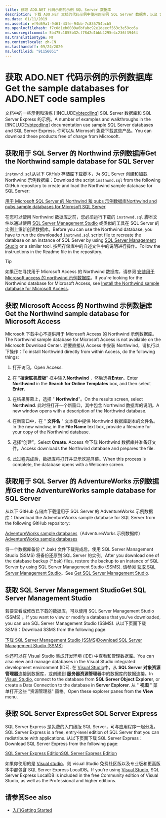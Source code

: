 ```yaml
---
title: 获取 ADO.NET 代码示例的示例 SQL Server 数据库
description: 下载 ADO.NET 文档的代码示例中使用的示例 SQL Server 数据库，以及 SQL Server 和管理工具
ms.date: 01/11/2019
ms.assetid: ef9d69a1-9461-43fe-94bb-7c836754bcb5
ms.openlocfilehash: f7c0d1eb0089a6bfabc92e1deecf563c3e59cc6a
ms.sourcegitcommit: 5b475c1855b32cf78d2d1bbb4295e4c236f39464
ms.translationtype: MT
ms.contentlocale: zh-CN
ms.lasthandoff: 09/24/2020
ms.locfileid: "91156051"
---
```

# <a name="get-the-sample-databases-for-adonet-code-samples"></a><span data-ttu-id="61a67-103">获取 ADO.NET 代码示例的示例数据库</span><span class="sxs-lookup"><span data-stu-id="61a67-103">Get the sample databases for ADO.NET code samples</span></span>

<span data-ttu-id="61a67-104">文档中的一些示例和演练 [!INCLUDE[vbtecdlinq](../../../../../../includes/vbtecdlinq-md.md)] SQL Server 数据库和 SQL Server Express 的示例。</span><span class="sxs-lookup"><span data-stu-id="61a67-104">A number of examples and walkthroughs in the [!INCLUDE[vbtecdlinq](../../../../../../includes/vbtecdlinq-md.md)] documentation use sample SQL Server databases and SQL Server Express.</span></span> <span data-ttu-id="61a67-105">你可以从 Microsoft 免费下载这些产品。</span><span class="sxs-lookup"><span data-stu-id="61a67-105">You can download these products free of charge from Microsoft.</span></span>

## <a name="get-the-northwind-sample-database-for-sql-server"></a><span data-ttu-id="61a67-106">获取用于 SQL Server 的 Northwind 示例数据库</span><span class="sxs-lookup"><span data-stu-id="61a67-106">Get the Northwind sample database for SQL Server</span></span>

<span data-ttu-id="61a67-107">`instnwnd.sql`从以下 GitHub 存储库下载脚本，为 SQL Server 创建和加载 Northwind 示例数据库：</span><span class="sxs-lookup"><span data-stu-id="61a67-107">Download the script `instnwnd.sql` from the following GitHub repository to create and load the Northwind sample database for SQL Server:</span></span>

[<span data-ttu-id="61a67-108">用于 Microsoft SQL Server 的 Northwind 和 pubs 示例数据库</span><span class="sxs-lookup"><span data-stu-id="61a67-108">Northwind and pubs sample databases for Microsoft SQL Server</span></span>](https://github.com/Microsoft/sql-server-samples/tree/master/samples/databases/northwind-pubs)

<span data-ttu-id="61a67-109">在您可以使用 Northwind 数据库之前，您必须运行下载的 `instnwnd.sql` 脚本文件以通过使用 [SQL Server Management Studio](#get_ssms) 或类似的工具在 SQL Server 的实例上重新创建数据库。</span><span class="sxs-lookup"><span data-stu-id="61a67-109">Before you can use the Northwind database, you have to run the downloaded `instnwnd.sql` script file to recreate the database on an instance of SQL Server by using [SQL Server Management Studio](#get_ssms) or a similar tool.</span></span> <span data-ttu-id="61a67-110">按照存储库中的自述文件中的说明进行操作。</span><span class="sxs-lookup"><span data-stu-id="61a67-110">Follow the instructions in the Readme file in the repository.</span></span>

> [!TIP]
> <span data-ttu-id="61a67-111">如果正在寻找用于 Microsoft Access 的 Northwind 数据库，请参阅 [安装用于 Microsoft access 的 northwind 示例数据库](#northwind_access)。</span><span class="sxs-lookup"><span data-stu-id="61a67-111">If you're looking for the Northwind database for Microsoft Access, see [Install the Northwind sample database for Microsoft Access](#northwind_access).</span></span>

## <a name="get-the-northwind-sample-database-for-microsoft-access"></a><a name="northwind_access"></a> <span data-ttu-id="61a67-112">获取 Microsoft Access 的 Northwind 示例数据库</span><span class="sxs-lookup"><span data-stu-id="61a67-112">Get the Northwind sample database for Microsoft Access</span></span>

<span data-ttu-id="61a67-113">Microsoft 下载中心不提供用于 Microsoft Access 的 Northwind 示例数据库。</span><span class="sxs-lookup"><span data-stu-id="61a67-113">The Northwind sample database for Microsoft Access is not available on the Microsoft Download Center.</span></span> <span data-ttu-id="61a67-114">若要直接从 Access 中安装 Northwind，请执行以下操作：</span><span class="sxs-lookup"><span data-stu-id="61a67-114">To install Northwind directly from within Access, do the following things:</span></span>

1. <span data-ttu-id="61a67-115">打开访问。</span><span class="sxs-lookup"><span data-stu-id="61a67-115">Open Access.</span></span>

1. <span data-ttu-id="61a67-116">在 "**搜索联机模板**" 框中输入**Northwind** ，然后选择**Enter**。</span><span class="sxs-lookup"><span data-stu-id="61a67-116">Enter **Northwind** in the **Search for Online Templates** box, and then select **Enter**.</span></span>

1. <span data-ttu-id="61a67-117">在结果屏幕上，选择 " **Northwind**"。</span><span class="sxs-lookup"><span data-stu-id="61a67-117">On the results screen, select **Northwind**.</span></span> <span data-ttu-id="61a67-118">此时将打开一个新窗口，其中包含 Northwind 数据库的说明。</span><span class="sxs-lookup"><span data-stu-id="61a67-118">A new window opens with a description of the Northwind database.</span></span>

1. <span data-ttu-id="61a67-119">在新窗口中，在 " **文件名** " 文本框中提供 Northwind 数据库副本的文件名。</span><span class="sxs-lookup"><span data-stu-id="61a67-119">In the new window, in the **File Name** text box, provide a filename for your copy of the Northwind database.</span></span>

1. <span data-ttu-id="61a67-120">选择“创建”。</span><span class="sxs-lookup"><span data-stu-id="61a67-120">Select **Create**.</span></span> <span data-ttu-id="61a67-121">Access 会下载 Northwind 数据库并准备好文件。</span><span class="sxs-lookup"><span data-stu-id="61a67-121">Access downloads the Northwind database and prepares the file.</span></span>

1. <span data-ttu-id="61a67-122">此过程完成后，数据库将打开并显示欢迎屏幕。</span><span class="sxs-lookup"><span data-stu-id="61a67-122">When this process is complete, the database opens with a Welcome screen.</span></span>

## <a name="get-the-adventureworks-sample-database-for-sql-server"></a><span data-ttu-id="61a67-123">获取用于 SQL Server 的 AdventureWorks 示例数据库</span><span class="sxs-lookup"><span data-stu-id="61a67-123">Get the AdventureWorks sample database for SQL Server</span></span>

<span data-ttu-id="61a67-124">从以下 GitHub 存储库下载适用于 SQL Server 的 AdventureWorks 示例数据库：</span><span class="sxs-lookup"><span data-stu-id="61a67-124">Download the AdventureWorks sample database for SQL Server from the following GitHub repository:</span></span>

<span data-ttu-id="61a67-125">[AdventureWorks sample databases](https://github.com/Microsoft/sql-server-samples/releases/tag/adventureworks)（AdventureWorks 示例数据库）</span><span class="sxs-lookup"><span data-stu-id="61a67-125">[AdventureWorks sample databases](https://github.com/Microsoft/sql-server-samples/releases/tag/adventureworks)</span></span>

<span data-ttu-id="61a67-126">将一个数据库备份 (\* .bak) 文件下载完成后，使用 SQL Server Management Studio (SSMS) 将备份还原到 SQL Server 的实例。</span><span class="sxs-lookup"><span data-stu-id="61a67-126">After you download one of the database backup (\*.bak) files, restore the backup to an instance of SQL Server by using SQL Server Management Studio (SSMS).</span></span> <span data-ttu-id="61a67-127">请参阅 [获取 SQL Server Management Studio](#get_ssms)。</span><span class="sxs-lookup"><span data-stu-id="61a67-127">See [Get SQL Server Management Studio](#get_ssms).</span></span>

## <a name="get-sql-server-management-studio"></a><a name="get_ssms"></a> <span data-ttu-id="61a67-128">获取 SQL Server Management Studio</span><span class="sxs-lookup"><span data-stu-id="61a67-128">Get SQL Server Management Studio</span></span>

<span data-ttu-id="61a67-129">若要查看或修改已下载的数据库，可以使用 SQL Server Management Studio (SSMS) 。</span><span class="sxs-lookup"><span data-stu-id="61a67-129">If you want to view or modify a database that you've downloaded, you can use SQL Server Management Studio (SSMS).</span></span> <span data-ttu-id="61a67-130">从以下页面下载 SSMS：</span><span class="sxs-lookup"><span data-stu-id="61a67-130">Download SSMS from the following page:</span></span>

[<span data-ttu-id="61a67-131">下载 SQL Server Management Studio (SSMS)</span><span class="sxs-lookup"><span data-stu-id="61a67-131">Download SQL Server Management Studio (SSMS)</span></span>](/sql/ssms/download-sql-server-management-studio-ssms)

<span data-ttu-id="61a67-132">你还可以在 Visual Studio 集成开发环境 (IDE) 中查看和管理数据库。</span><span class="sxs-lookup"><span data-stu-id="61a67-132">You can also view and manage databases in the Visual Studio integrated development environment (IDE).</span></span> <span data-ttu-id="61a67-133">在 [Visual Studio](https://www.visualstudio.com/downloads/?utm_medium=microsoft&utm_source=docs.microsoft.com&utm_campaign=button+cta&utm_content=download+vs2019)中，从 **SQL Server 对象资源管理器**连接到数据库，或创建到 **服务器资源管理器**中的数据库的数据连接。</span><span class="sxs-lookup"><span data-stu-id="61a67-133">In [Visual Studio](https://www.visualstudio.com/downloads/?utm_medium=microsoft&utm_source=docs.microsoft.com&utm_campaign=button+cta&utm_content=download+vs2019), connect to the database from **SQL Server Object Explorer**, or create a Data Connection to the database in **Server Explorer**.</span></span> <span data-ttu-id="61a67-134">从 " **视图** " 菜单打开这些 "资源管理器" 窗格。</span><span class="sxs-lookup"><span data-stu-id="61a67-134">Open these explorer panes from the **View** menu.</span></span>

## <a name="get-sql-server-express"></a><a name="get_sql"></a> <span data-ttu-id="61a67-135">获取 SQL Server Express</span><span class="sxs-lookup"><span data-stu-id="61a67-135">Get SQL Server Express</span></span>

<span data-ttu-id="61a67-136">SQL Server Express 是免费的入门级版 SQL Server，可与应用程序一起分发。</span><span class="sxs-lookup"><span data-stu-id="61a67-136">SQL Server Express is a free, entry-level edition of SQL Server that you can redistribute with applications.</span></span> <span data-ttu-id="61a67-137">从以下页面下载 SQL Server Express：</span><span class="sxs-lookup"><span data-stu-id="61a67-137">Download SQL Server Express from the following page:</span></span>
  
[<span data-ttu-id="61a67-138">SQL Server Express Edition</span><span class="sxs-lookup"><span data-stu-id="61a67-138">SQL Server Express Edition</span></span>](https://www.microsoft.com/sql-server/sql-server-editions-express)

<span data-ttu-id="61a67-139">如果你使用的是 [Visual studio](https://www.visualstudio.com/downloads/?utm_medium=microsoft&utm_source=docs.microsoft.com&utm_campaign=button+cta&utm_content=download+vs2019)，则 visual Studio 免费社区版以及专业版和更高版本中都包含 SQL Server Express LocalDB。</span><span class="sxs-lookup"><span data-stu-id="61a67-139">If you're using [Visual Studio](https://www.visualstudio.com/downloads/?utm_medium=microsoft&utm_source=docs.microsoft.com&utm_campaign=button+cta&utm_content=download+vs2019), SQL Server Express LocalDB is included in the free Community edition of Visual Studio, as well as the Professional and higher editions.</span></span>  

## <a name="see-also"></a><span data-ttu-id="61a67-140">请参阅</span><span class="sxs-lookup"><span data-stu-id="61a67-140">See also</span></span>

- [<span data-ttu-id="61a67-141">入门</span><span class="sxs-lookup"><span data-stu-id="61a67-141">Getting Started</span></span>](getting-started.md)
